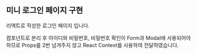 미니 로그인 페이지 구현
-------------
리액트로 작성한 로그인 페이지 입니다.

컴포넌트로 분리 후
아이디와 비밀번호, 비밀번호 확인이 Form과 Modal에 사용되어야 하므로
Props를 2번 넘겨주지 않고 React Context를 사용하여 전달하였습니다.
